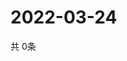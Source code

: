 # 2022-03-24
  共 0条

  <!-- BEGIN -->
  <!-- 最后更新时间Thu Mar 24 2022 15:09:25 GMT+0000 (Coordinated Universal Time) -->
  
  <!-- END -->
  
  